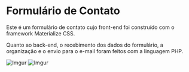 # Formulário de Contato
Este é um formulário de contato cujo front-end foi construído com o framework Materialize CSS.

Quanto ao back-end, o recebimento dos dados do formulário, a organização e o envio para o e-mail foram feitos com a linguagem PHP.  

![Imgur](https://i.imgur.com/P4wydaU.png)
![Imgur](https://i.imgur.com/QCTmPt6.png)
